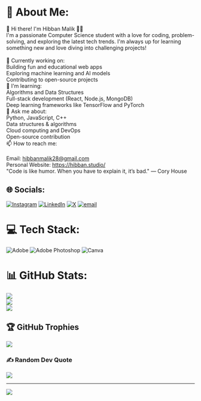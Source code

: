 # 💫 About Me:
👋 Hi there! I'm Hibban Malik 👨‍💻<br>I'm a passionate Computer Science student with a love for coding, problem-solving, and exploring the latest tech trends. I'm always up for learning something new and love diving into challenging projects!<br><br>🔭 Currently working on:<br>Building fun and educational web apps<br>Exploring machine learning and AI models<br>Contributing to open-source projects<br>🌱 I'm learning:<br>Algorithms and Data Structures<br>Full-stack development (React, Node.js, MongoDB)<br>Deep learning frameworks like TensorFlow and PyTorch<br>💬 Ask me about:<br>Python, JavaScript, C++<br>Data structures & algorithms<br>Cloud computing and DevOps<br>Open-source contribution<br>📫 How to reach me:<br> <br>Email: hibbanmalik28@gmail.com <br>Personal Website: https://hibban.studio/ <br>"Code is like humor. When you have to explain it, it’s bad." — Cory House


## 🌐 Socials:
[![Instagram](https://img.shields.io/badge/Instagram-%23E4405F.svg?logo=Instagram&logoColor=white)](https://instagram.com/h6.iix) [![LinkedIn](https://img.shields.io/badge/LinkedIn-%230077B5.svg?logo=linkedin&logoColor=white)](https://linkedin.com/in/hibban-malik-07a759287) [![X](https://img.shields.io/badge/X-black.svg?logo=X&logoColor=white)](https://x.com/@Hibban_malik) [![email](https://img.shields.io/badge/Email-D14836?logo=gmail&logoColor=white)](mailto:Hibbanmalik28@gmail.com) 

# 💻 Tech Stack:
![Adobe](https://img.shields.io/badge/adobe-%23FF0000.svg?style=for-the-badge&logo=adobe&logoColor=white) ![Adobe Photoshop](https://img.shields.io/badge/adobe%20photoshop-%2331A8FF.svg?style=for-the-badge&logo=adobe%20photoshop&logoColor=white) ![Canva](https://img.shields.io/badge/Canva-%2300C4CC.svg?style=for-the-badge&logo=Canva&logoColor=white)
# 📊 GitHub Stats:
![](https://github-readme-stats.vercel.app/api?username=HibbanMalik&theme=dark&hide_border=false&include_all_commits=false&count_private=false)<br/>
![](https://github-readme-streak-stats.herokuapp.com/?user=HibbanMalik&theme=dark&hide_border=false)<br/>
![](https://github-readme-stats.vercel.app/api/top-langs/?username=HibbanMalik&theme=dark&hide_border=false&include_all_commits=false&count_private=false&layout=compact)

## 🏆 GitHub Trophies
![](https://github-profile-trophy.vercel.app/?username=HibbanMalik&theme=default&no-frame=false&no-bg=true&margin-w=4)

### ✍️ Random Dev Quote
![](https://quotes-github-readme.vercel.app/api?type=horizontal&theme=radical)

---
[![](https://visitcount.itsvg.in/api?id=HibbanMalik&icon=0&color=0)](https://visitcount.itsvg.in)

<!-- Proudly created with GPRM ( https://gprm.itsvg.in ) -->
